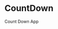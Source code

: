 # CountDown
 Count Down App
     
          
                                                  
                                                     
                                          
                      
              
   
  
   
 
